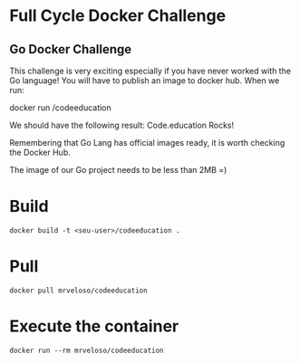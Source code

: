 # Full Cycle Docker Challenge
## Go Docker Challenge

This challenge is very exciting especially if you have never worked with the Go language!
You will have to publish an image to docker hub. When we run:

docker run <seu-user>/codeeducation

We should have the following result: Code.education Rocks!

Remembering that Go Lang has official images ready, it is worth checking the Docker Hub.

The image of our Go project needs to be less than 2MB =)


# Build 
```
docker build -t <seu-user>/codeeducation .
```

# Pull 
```
docker pull mrveloso/codeeducation
```

# Execute the container
```
docker run --rm mrveloso/codeeducation
```
